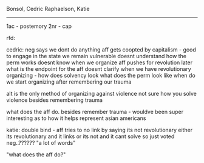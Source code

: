 
Bonsol, Cedric
Raphaelson, Katie

----

1ac - postemory
2nr - cap

rfd:

cedric:
neg says we dont do anything
aff gets coopted by capitalism - good to engage in the state
we remain vulnerable
doesnt understand how the perm works
doesnt know when we organize 
aff pushes for revolution later
what is the endpoint for the aff
doesnt clarify when we have revolutionary organizing - how does solvency look
what does the perm look like
when do we start organizing after remembering our trauma

alt is the only method of organizing against violence 
not sure how you solve violence besides remembering trauma

what does the aff do. besides remember trauma - wouldve been super interesting as to how it helps represent asian americans

katie:
double bind - aff tries to no link by saying its not revolutionary
either its revolutionary and it links or its not and it cant solve
so just voted neg..??????
"a lot of words"


"what does the aff do?"

